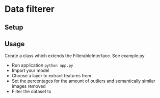 # Data filterer

## Setup


## Usage
Create a class which extends the FilterableInterface. See example.py

- Run application `python app.py`
- Import your model
- Choose a layer to extract features from
- Set the percentages for the amount of outliers and semantically similar images removed
- Filter the dataset to 

